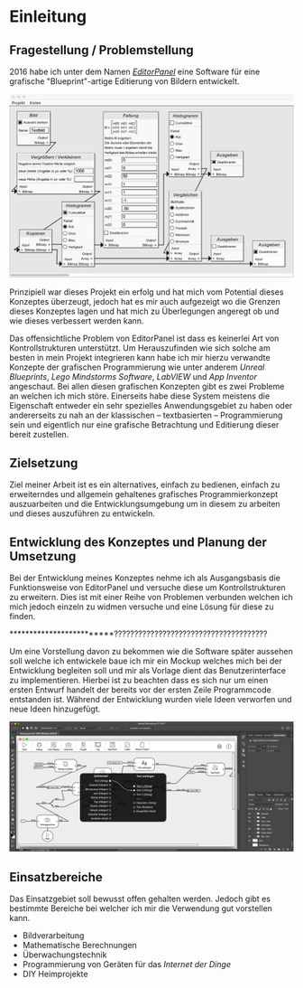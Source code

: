 # Einleitung


## Fragestellung / Problemstellung

2016 habe ich unter dem Namen [*EditorPanel*](https://github.com/colbach/EditorPanel) eine Software für eine grafische "Blueprint"-artige Editierung von Bildern entwickelt. 

![](Grafiken/Einleitung/EditorPanel.png)

Prinzipiell war dieses Projekt ein erfolg und hat mich vom Potential dieses Konzeptes überzeugt, jedoch hat es mir auch aufgezeigt wo die Grenzen dieses Konzeptes lagen und hat mich zu Überlegungen angeregt ob und wie dieses verbessert werden kann.

Das offensichtliche Problem von EditorPanel ist dass es keinerlei Art von Kontrollstrukturen unterstützt.
 Um Herauszufinden wie sich solche am besten in mein Projekt integrieren kann habe ich mir hierzu verwandte Konzepte der grafischen Programmierung wie unter anderem *Unreal Blueprints*, *Lego Mindstorms Software*, *LabVIEW* und *App Inventor* angeschaut. Bei allen diesen grafischen Konzepten gibt es zwei Probleme an welchen ich mich störe. Einerseits habe diese System meistens die Eigenschaft entweder ein sehr spezielles Anwendungsgebiet zu haben oder andererseits zu nah an der klassischen – textbasierten – Programmierung sein und eigentlich nur eine grafische Betrachtung und Editierung dieser bereit zustellen.

## Zielsetzung

Ziel meiner Arbeit ist es ein alternatives, einfach zu bedienen, einfach zu erweiterndes und allgemein gehaltenes grafisches Programmierkonzept auszuarbeiten und die Entwicklungsumgebung um in diesem zu arbeiten und dieses auszuführen zu entwickeln.

## Entwicklung des Konzeptes und Planung der Umsetzung

Bei der Entwicklung meines Konzeptes nehme ich als Ausgangsbasis die Funktionsweise von EditorPanel und versuche diese um Kontrollstrukturen zu erweitern. Dies ist mit einer Reihe von Problemen verbunden welchen ich mich jedoch einzeln zu widmen versuche und eine Lösung für diese zu finden. 



*************************??????????????????????????????????????



Um eine Vorstellung davon zu bekommen wie die Software später aussehen soll welche ich entwickele baue ich mir ein Mockup welches mich bei der Entwicklung begleiten soll und mir als Vorlage dient das Benutzerinterface zu implementieren. Hierbei ist zu beachten dass es sich nur um einen ersten Entwurf handelt der bereits vor der ersten Zeile Programmcode entstanden ist. Während der Entwicklung wurden viele Ideen verworfen und neue Ideen hinzugefügt.

![](Grafiken/Einleitung/Photoshop-Mockup.png)

## Einsatzbereiche

Das Einsatzgebiet soll bewusst offen gehalten werden. Jedoch gibt es bestimmte Bereiche bei welcher ich mir die Verwendung gut vorstellen kann.

- Bildverarbeitung
- Mathematische Berechnungen
- Überwachungstechnik
- Programmierung von Geräten für das *Internet der Dinge*
- DIY Heimprojekte
